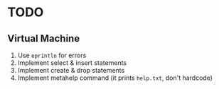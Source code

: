 # TODO

## Virtual Machine

1. Use `eprintln` for errors
2. Implement select & insert statements
3. Implement create & drop statements
4. Implement metahelp command (it prints `help.txt`, don't hardcode)
